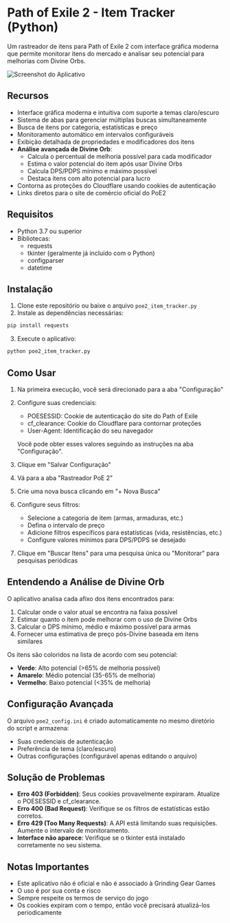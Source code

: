
# Path of Exile 2 - Item Tracker (Python)

Um rastreador de itens para Path of Exile 2 com interface gráfica moderna que permite monitorar itens do mercado e analisar seu potencial para melhorias com Divine Orbs.

![Screenshot do Aplicativo](https://i.imgur.com/example.png)

## Recursos

- Interface gráfica moderna e intuitiva com suporte a temas claro/escuro
- Sistema de abas para gerenciar múltiplas buscas simultaneamente
- Busca de itens por categoria, estatísticas e preço
- Monitoramento automático em intervalos configuráveis
- Exibição detalhada de propriedades e modificadores dos itens
- **Análise avançada de Divine Orb**:
  - Calcula o percentual de melhoria possível para cada modificador
  - Estima o valor potencial do item após usar Divine Orbs
  - Calcula DPS/PDPS mínimo e máximo possível
  - Destaca itens com alto potencial para lucro
- Contorna as proteções do Cloudflare usando cookies de autenticação
- Links diretos para o site de comércio oficial do PoE2

## Requisitos

- Python 3.7 ou superior
- Bibliotecas: 
  - requests
  - tkinter (geralmente já incluído com o Python)
  - configparser
  - datetime

## Instalação

1. Clone este repositório ou baixe o arquivo `poe2_item_tracker.py`
2. Instale as dependências necessárias:

```bash
pip install requests
```

3. Execute o aplicativo:

```bash
python poe2_item_tracker.py
```

## Como Usar

1. Na primeira execução, você será direcionado para a aba "Configuração"
2. Configure suas credenciais:
   - POESESSID: Cookie de autenticação do site do Path of Exile
   - cf_clearance: Cookie do Cloudflare para contornar proteções
   - User-Agent: Identificação do seu navegador

   Você pode obter esses valores seguindo as instruções na aba "Configuração".

3. Clique em "Salvar Configuração"
4. Vá para a aba "Rastreador PoE 2"
5. Crie uma nova busca clicando em "+ Nova Busca"
6. Configure seus filtros:
   - Selecione a categoria de item (armas, armaduras, etc.)
   - Defina o intervalo de preço
   - Adicione filtros específicos para estatísticas (vida, resistências, etc.)
   - Configure valores mínimos para DPS/PDPS se desejado
7. Clique em "Buscar Itens" para uma pesquisa única ou "Monitorar" para pesquisas periódicas

## Entendendo a Análise de Divine Orb

O aplicativo analisa cada afixo dos itens encontrados para:

1. Calcular onde o valor atual se encontra na faixa possível
2. Estimar quanto o item pode melhorar com o uso de Divine Orbs
3. Calcular o DPS mínimo, médio e máximo possível para armas
4. Fornecer uma estimativa de preço pós-Divine baseada em itens similares

Os itens são coloridos na lista de acordo com seu potencial:
- **Verde**: Alto potencial (>65% de melhoria possível)
- **Amarelo**: Médio potencial (35-65% de melhoria)
- **Vermelho**: Baixo potencial (<35% de melhoria)

## Configuração Avançada

O arquivo `poe2_config.ini` é criado automaticamente no mesmo diretório do script e armazena:
- Suas credenciais de autenticação
- Preferência de tema (claro/escuro)
- Outras configurações (configurável apenas editando o arquivo)

## Solução de Problemas

- **Erro 403 (Forbidden)**: Seus cookies provavelmente expiraram. Atualize o POESESSID e cf_clearance.
- **Erro 400 (Bad Request)**: Verifique se os filtros de estatísticas estão corretos.
- **Erro 429 (Too Many Requests)**: A API está limitando suas requisições. Aumente o intervalo de monitoramento.
- **Interface não aparece**: Verifique se o tkinter está instalado corretamente no seu sistema.

## Notas Importantes

- Este aplicativo não é oficial e não é associado à Grinding Gear Games
- O uso é por sua conta e risco
- Sempre respeite os termos de serviço do jogo
- Os cookies expiram com o tempo, então você precisará atualizá-los periodicamente
